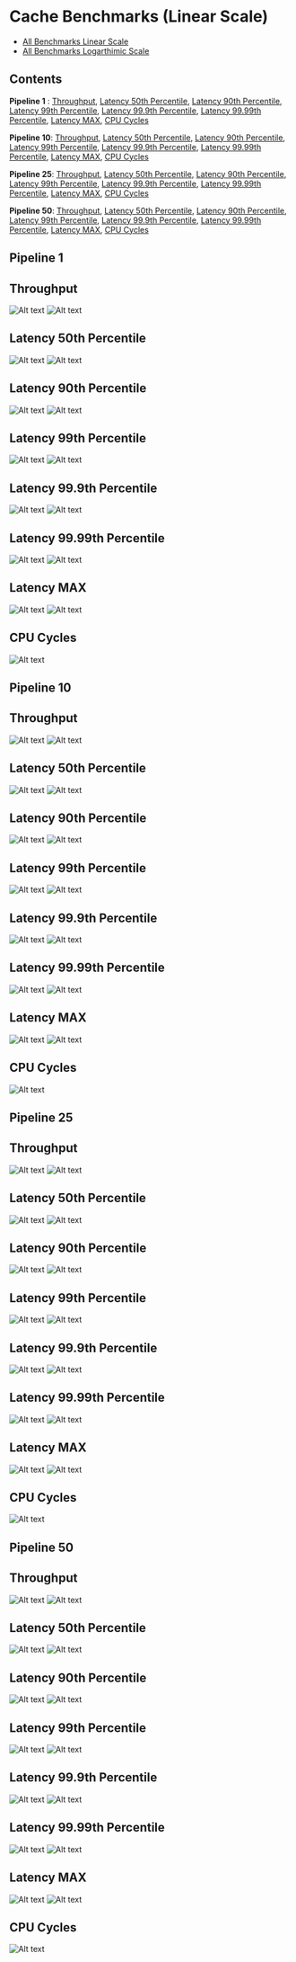 # Cache Benchmarks (Linear Scale)

- [All Benchmarks Linear Scale](LINEAR.md)
- [All Benchmarks Logarthimic Scale](LOGARITHMIC.md)

## Contents

**Pipeline 1** : [Throughput](#throughput), 
[Latency 50th Percentile](#latency-50th-percentile),
[Latency 90th Percentile](#latency-90th-percentile),
[Latency 99th Percentile](#latency-99th-percentile),
[Latency 99.9th Percentile](#latency-999th-percentile),
[Latency 99.99th Percentile](#latency-9999th-percentile),
[Latency MAX](#latency-max),
[CPU Cycles](#cpu-cycles)

**Pipeline 10**: [Throughput](#throughput-1),
[Latency 50th Percentile](#latency-50th-percentile-1),
[Latency 90th Percentile](#latency-90th-percentile-1),
[Latency 99th Percentile](#latency-99th-percentile-1),
[Latency 99.9th Percentile](#latency-999th-percentile-1),
[Latency 99.99th Percentile](#latency-9999th-percentile-1),
[Latency MAX](#latency-max-1),
[CPU Cycles](#cpu-cycles-1)

**Pipeline 25**: [Throughput](#throughput-2),
[Latency 50th Percentile](#latency-50th-percentile-2),
[Latency 90th Percentile](#latency-90th-percentile-2),
[Latency 99th Percentile](#latency-99th-percentile-2),
[Latency 99.9th Percentile](#latency-999th-percentile-2),
[Latency 99.99th Percentile](#latency-9999th-percentile-2),
[Latency MAX](#latency-max-2),
[CPU Cycles](#cpu-cycles-2)

**Pipeline 50**: [Throughput](#throughput-3),
[Latency 50th Percentile](#latency-50th-percentile-3),
[Latency 90th Percentile](#latency-90th-percentile-3),
[Latency 99th Percentile](#latency-99th-percentile-3),
[Latency 99.9th Percentile](#latency-999th-percentile-3),
[Latency 99.99th Percentile](#latency-9999th-percentile-3),
[Latency MAX](#latency-max-3),
[CPU Cycles](#cpu-cycles-3)


## Pipeline 1

## Throughput

![Alt text](results/graphs/graph_opsec-which_sets-pipeline_1-kind_median-scale_linear.png)
![Alt text](results/graphs/graph_opsec-which_gets-pipeline_1-kind_median-scale_linear.png)

## Latency 50th Percentile

![Alt text](results/graphs/graph_latency_p50_00-which_sets-pipeline_1-kind_median-scale_linear.png)
![Alt text](results/graphs/graph_latency_p50_00-which_gets-pipeline_1-kind_median-scale_linear.png)

## Latency 90th Percentile

![Alt text](results/graphs/graph_latency_p90_00-which_sets-pipeline_1-kind_median-scale_linear.png)
![Alt text](results/graphs/graph_latency_p90_00-which_gets-pipeline_1-kind_median-scale_linear.png)

## Latency 99th Percentile

![Alt text](results/graphs/graph_latency_p99_00-which_sets-pipeline_1-kind_median-scale_linear.png)
![Alt text](results/graphs/graph_latency_p99_00-which_gets-pipeline_1-kind_median-scale_linear.png)

## Latency 99.9th Percentile

![Alt text](results/graphs/graph_latency_p99_90-which_sets-pipeline_1-kind_median-scale_linear.png)
![Alt text](results/graphs/graph_latency_p99_90-which_gets-pipeline_1-kind_median-scale_linear.png)

## Latency 99.99th Percentile

![Alt text](results/graphs/graph_latency_p99_99-which_sets-pipeline_1-kind_median-scale_linear.png)
![Alt text](results/graphs/graph_latency_p99_99-which_gets-pipeline_1-kind_median-scale_linear.png)

## Latency MAX

![Alt text](results/graphs/graph_latency_max-which_sets-pipeline_1-kind_median-scale_linear.png)
![Alt text](results/graphs/graph_latency_max-which_gets-pipeline_1-kind_median-scale_linear.png)

## CPU Cycles

![Alt text](results/graphs/graph_cpucycles-pipeline_1-kind_median-scale_linear.png)

## Pipeline 10

## Throughput

![Alt text](results/graphs/graph_opsec-which_sets-pipeline_10-kind_median-scale_linear.png)
![Alt text](results/graphs/graph_opsec-which_gets-pipeline_10-kind_median-scale_linear.png)

## Latency 50th Percentile

![Alt text](results/graphs/graph_latency_p50_00-which_sets-pipeline_10-kind_median-scale_linear.png)
![Alt text](results/graphs/graph_latency_p50_00-which_gets-pipeline_10-kind_median-scale_linear.png)

## Latency 90th Percentile

![Alt text](results/graphs/graph_latency_p90_00-which_sets-pipeline_10-kind_median-scale_linear.png)
![Alt text](results/graphs/graph_latency_p90_00-which_gets-pipeline_10-kind_median-scale_linear.png)

## Latency 99th Percentile

![Alt text](results/graphs/graph_latency_p99_00-which_sets-pipeline_10-kind_median-scale_linear.png)
![Alt text](results/graphs/graph_latency_p99_00-which_gets-pipeline_10-kind_median-scale_linear.png)

## Latency 99.9th Percentile

![Alt text](results/graphs/graph_latency_p99_90-which_sets-pipeline_10-kind_median-scale_linear.png)
![Alt text](results/graphs/graph_latency_p99_90-which_gets-pipeline_10-kind_median-scale_linear.png)

## Latency 99.99th Percentile

![Alt text](results/graphs/graph_latency_p99_99-which_sets-pipeline_10-kind_median-scale_linear.png)
![Alt text](results/graphs/graph_latency_p99_99-which_gets-pipeline_10-kind_median-scale_linear.png)

## Latency MAX

![Alt text](results/graphs/graph_latency_max-which_sets-pipeline_10-kind_median-scale_linear.png)
![Alt text](results/graphs/graph_latency_max-which_gets-pipeline_10-kind_median-scale_linear.png)

## CPU Cycles

![Alt text](results/graphs/graph_cpucycles-pipeline_10-kind_median-scale_linear.png)

## Pipeline 25

## Throughput

![Alt text](results/graphs/graph_opsec-which_sets-pipeline_25-kind_median-scale_linear.png)
![Alt text](results/graphs/graph_opsec-which_gets-pipeline_25-kind_median-scale_linear.png)

## Latency 50th Percentile

![Alt text](results/graphs/graph_latency_p50_00-which_sets-pipeline_25-kind_median-scale_linear.png)
![Alt text](results/graphs/graph_latency_p50_00-which_gets-pipeline_25-kind_median-scale_linear.png)

## Latency 90th Percentile

![Alt text](results/graphs/graph_latency_p90_00-which_sets-pipeline_25-kind_median-scale_linear.png)
![Alt text](results/graphs/graph_latency_p90_00-which_gets-pipeline_25-kind_median-scale_linear.png)

## Latency 99th Percentile

![Alt text](results/graphs/graph_latency_p99_00-which_sets-pipeline_25-kind_median-scale_linear.png)
![Alt text](results/graphs/graph_latency_p99_00-which_gets-pipeline_25-kind_median-scale_linear.png)

## Latency 99.9th Percentile

![Alt text](results/graphs/graph_latency_p99_90-which_sets-pipeline_25-kind_median-scale_linear.png)
![Alt text](results/graphs/graph_latency_p99_90-which_gets-pipeline_25-kind_median-scale_linear.png)

## Latency 99.99th Percentile

![Alt text](results/graphs/graph_latency_p99_99-which_sets-pipeline_25-kind_median-scale_linear.png)
![Alt text](results/graphs/graph_latency_p99_99-which_gets-pipeline_25-kind_median-scale_linear.png)

## Latency MAX

![Alt text](results/graphs/graph_latency_max-which_sets-pipeline_25-kind_median-scale_linear.png)
![Alt text](results/graphs/graph_latency_max-which_gets-pipeline_25-kind_median-scale_linear.png)

## CPU Cycles

![Alt text](results/graphs/graph_cpucycles-pipeline_25-kind_median-scale_linear.png)

## Pipeline 50

## Throughput

![Alt text](results/graphs/graph_opsec-which_sets-pipeline_50-kind_median-scale_linear.png)
![Alt text](results/graphs/graph_opsec-which_gets-pipeline_50-kind_median-scale_linear.png)

## Latency 50th Percentile

![Alt text](results/graphs/graph_latency_p50_00-which_sets-pipeline_50-kind_median-scale_linear.png)
![Alt text](results/graphs/graph_latency_p50_00-which_gets-pipeline_50-kind_median-scale_linear.png)

## Latency 90th Percentile

![Alt text](results/graphs/graph_latency_p90_00-which_sets-pipeline_50-kind_median-scale_linear.png)
![Alt text](results/graphs/graph_latency_p90_00-which_gets-pipeline_50-kind_median-scale_linear.png)

## Latency 99th Percentile

![Alt text](results/graphs/graph_latency_p99_00-which_sets-pipeline_50-kind_median-scale_linear.png)
![Alt text](results/graphs/graph_latency_p99_00-which_gets-pipeline_50-kind_median-scale_linear.png)

## Latency 99.9th Percentile

![Alt text](results/graphs/graph_latency_p99_90-which_sets-pipeline_50-kind_median-scale_linear.png)
![Alt text](results/graphs/graph_latency_p99_90-which_gets-pipeline_50-kind_median-scale_linear.png)

## Latency 99.99th Percentile

![Alt text](results/graphs/graph_latency_p99_99-which_sets-pipeline_50-kind_median-scale_linear.png)
![Alt text](results/graphs/graph_latency_p99_99-which_gets-pipeline_50-kind_median-scale_linear.png)

## Latency MAX

![Alt text](results/graphs/graph_latency_max-which_sets-pipeline_50-kind_median-scale_linear.png)
![Alt text](results/graphs/graph_latency_max-which_gets-pipeline_50-kind_median-scale_linear.png)

## CPU Cycles

![Alt text](results/graphs/graph_cpucycles-pipeline_50-kind_median-scale_linear.png)
